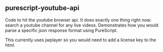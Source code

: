 ## purescript-youtube-api

Code to hit the youtube browser api.  It does exactly one thing right now: search a youtube channel for any live videos.  Demonstrates how you would parse a specific json response format using PureScript.

This currently uses jwplayer so you would need to add a license key to the html. 
